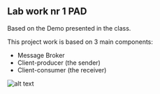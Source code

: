 ## Lab work nr 1 PAD

Based on the Demo presented in the class.

This project work is based on 3 main components:

- Message Broker
- Client-producer (the sender)
- Client-consumer (the receiver)

![alt text](https://postimg.org/image/adwxamnyt/)